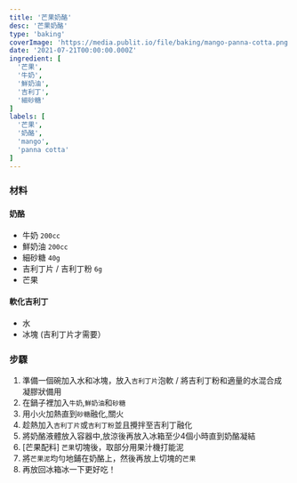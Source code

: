 ```yaml
---
title: '芒果奶酪'
desc: '芒果奶酪'
type: 'baking'
coverImage: 'https://media.publit.io/file/baking/mango-panna-cotta.png'
date: '2021-07-21T00:00:00.000Z'
ingredient: [
  '芒果',
  '牛奶',
  '鮮奶油',
  '吉利丁',
  '細砂糖'
]
labels: [
  '芒果',
  '奶酪',
  'mango',
  'panna cotta'
]
---
```


### 材料


#### 奶酪

- 牛奶 `200cc`
- 鮮奶油 `200cc`
- 細砂糖 `40g`
- 吉利丁片 / 吉利丁粉 `6g`
- 芒果

#### 軟化吉利丁
- 水
- 冰塊 (吉利丁片才需要）


### 步驟

1. 準備一個碗加入水和冰塊，放入`吉利丁片`泡軟 / 將吉利丁粉和適量的水混合成凝膠狀備用
2. 在鍋子裡加入`牛奶`,`鮮奶油`和`砂糖`
3. 用小火加熱直到`砂糖`融化,關火
4. 趁熱加入`吉利丁片`或`吉利丁粉`並且攪拌至吉利丁融化
5. 將奶酪液體放入容器中,放涼後再放入冰箱至少4個小時直到奶酪凝結
6. [芒果配料] `芒果`切塊後，取部分用果汁機打能泥
7. 將`芒果泥`均勻地鋪在奶酪上，然後再放上切塊的`芒果`
8. 再放回冰箱冰一下更好吃！
